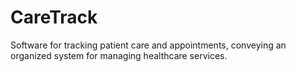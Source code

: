 # CareTrack
 Software for tracking patient care and appointments, conveying an organized system for managing healthcare services.
